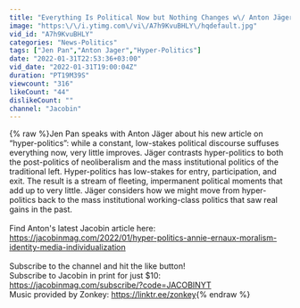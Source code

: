 ```yaml
---
title: "Everything Is Political Now but Nothing Changes w\/ Anton Jäger"
image: "https:\/\/i.ytimg.com\/vi\/A7h9KvuBHLY\/hqdefault.jpg"
vid_id: "A7h9KvuBHLY"
categories: "News-Politics"
tags: ["Jen Pan","Anton Jager","Hyper-Politics"]
date: "2022-01-31T22:53:36+03:00"
vid_date: "2022-01-31T19:00:04Z"
duration: "PT19M39S"
viewcount: "316"
likeCount: "44"
dislikeCount: ""
channel: "Jacobin"
---
```

{% raw %}Jen Pan speaks with Anton Jäger about his new article on “hyper-politics”: while a constant, low-stakes political discourse suffuses everything now, very little improves. Jäger contrasts hyper-politics to both the post-politics of neoliberalism and the mass institutional politics of the traditional left. Hyper-politics has low-stakes for entry, participation, and exit. The result is a stream of fleeting, impermanent political moments that add up to very little. Jäger considers how we might move from hyper-politics back to the mass institutional working-class politics that saw real gains in the past. <br /><br />Find Anton's latest Jacobin article here: <br /><a rel="nofollow" target="blank" href="https://jacobinmag.com/2022/01/hyper-politics-annie-ernaux-moralism-identity-media-individualization">https://jacobinmag.com/2022/01/hyper-politics-annie-ernaux-moralism-identity-media-individualization</a><br /><br />Subscribe to the channel and hit the like button!<br />Subscribe to Jacobin in print for just $10: <a rel="nofollow" target="blank" href="https://jacobinmag.com/subscribe/?code=JACOBINYT">https://jacobinmag.com/subscribe/?code=JACOBINYT</a><br />Music provided by Zonkey: <a rel="nofollow" target="blank" href="https://linktr.ee/zonkey">https://linktr.ee/zonkey</a>{% endraw %}
